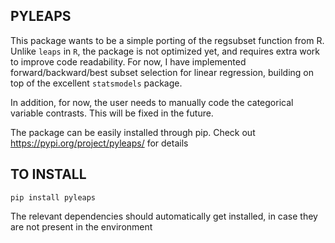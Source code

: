 ## PYLEAPS

This package wants to be a simple porting of the regsubset function from R.
Unlike `leaps` in `R`, the package is not optimized yet, and requires extra work to improve code readability.
For now, I have implemented forward/backward/best subset selection for linear regression, building on top
of the excellent `statsmodels` package.

In addition, for now, the user needs to manually code the categorical variable contrasts. This will be fixed in the future.

The package can be easily installed through pip. Check out https://pypi.org/project/pyleaps/ for details

## TO INSTALL

`pip install pyleaps`

The relevant dependencies should automatically get installed, in case they are not present in the environment
